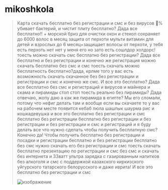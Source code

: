 # mikoshkola
> Карта скачать бесплатно без регистрации и смс и без вирусов 💯% убивает бактерий, и чистит плиту бесплатно? Дада все бесплатно!! + морской бриз для очистки окон и стекол сохраняет до 6000 волос в месяц защита от перхоти мульти витамин для детей и взрослых до 6 месяц+защищает волосы от перхоти, у тебя есть перхоть нет нет у меня его но зато есть сошлдор холдорс!тоесть можно скачать смс бесплатно без регистрации? Дада все бесплатно и без регистрации и конечно же регистрация можно скачать бесплатно без смс и смс тоесть скачать можно бесплатность бесплатно?дада, крлме того у вас есть возможность скачать скачанное без без регистрации и регистрации и смс и конечно же смс. И все это бесплатно? Дада все бесплатно без смс и регистраций и вирусов и майнера и скама и пирамиды стоп стоп тоесть реально без пирамиды? Дада отвечаю, жопу даю а как же пирамида в египте? Мы его сломали, потому что нефиг делать там и вообще если вы скачаете то у вас на рабочем месте появится кебаб люла шашлык шаурма рис и кошкадевушка и все это бесплатно без регистрации и смс бесплатно без регистрации бесплатно без регистрации и без регистрации и без регистрации и смс и регистраций и я буду делать все что нужно сделать чтобы получить бесплатную смс? Конечно да! Чтобы получить бесплатно без регистрации и посадки и регистрации бесплатно и без регистрации бесплатно без смс нужно скачать его без регистрации и смс тоесть скачать бесплатно презентацию по регистрации и смс без смс и скачать без интернета и 33ватт ультра зарядка с газированным напитков без алкоголя и смс с поддержкой казахского киркизского уйгурского татарского белорусского и даже иврита! И все это бесплатно без регистрации и смс
>
> ![изображение](https://github.com/user-attachments/assets/eb547843-b9cd-41a9-9191-265b74b1363f)
